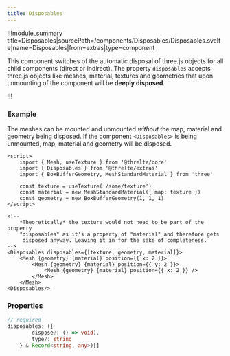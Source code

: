 ```yaml
---
title: Disposables
---
```


!!!module_summary title=Disposables|sourcePath=/components/Disposables/Disposables.svelte|name=Disposables|from=extras|type=component

This component switches of the automatic disposal of three.js objects for all child components (direct or indirect). The property `disposables` accepts three.js objects like meshes, material, textures and geometries that upon unmounting of the component will be **deeply disposed**.

!!!

### Example

The meshes can be mounted and unmounted *without* the map, material and geometry being disposed. If the component `<Disposables>` is being unmounted, map, material and geometry will be disposed.

```svelte
<script>
	import { Mesh, useTexture } from '@threlte/core'
	import { Disposables } from '@threlte/extras'
	import { BoxBufferGeometry, MeshStandardMaterial } from 'three'

	const texture = useTexture('/some/texture')
	const material = new MeshStandardMaterial({	map: texture })
	const geometry = new BoxBufferGeometry(1, 1, 1)
</script>

<!--
	*Theoretically* the texture would not need to be part of the property
	"disposables" as it's a property of "material" and therefore gets
	 disposed anyway. Leaving it in for the sake of completeness.
-->
<Disposables disposables={[texture, geometry, material]}>
	<Mesh {geometry} {material} position={{ x: 2 }}>
		<Mesh {geometry} {material} position={{ y: 2 }}>
			<Mesh {geometry} {material} position={{ x: 2 }} />
		</Mesh>
	</Mesh>
<Disposables/>
```

### Properties

```ts
// required
disposables: ({
		dispose?: () => void),
		type?: string
	} & Record<string, any>)[]
```

